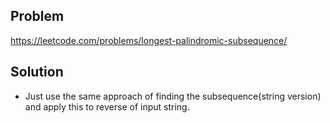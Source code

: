 ## Problem

https://leetcode.com/problems/longest-palindromic-subsequence/

## Solution

- Just use the same approach of finding the subsequence(string version) and apply this to reverse of input string.

